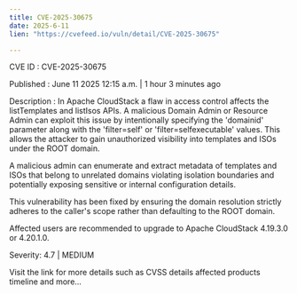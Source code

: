 ```yaml
---
title: CVE-2025-30675
date: 2025-6-11
lien: "https://cvefeed.io/vuln/detail/CVE-2025-30675"

---
```


CVE ID : CVE-2025-30675

Published :  June 11
2025
12:15 a.m. | 1 hour
3 minutes ago

Description : In Apache CloudStack
a flaw in access control affects the listTemplates and listIsos APIs. A malicious Domain Admin or Resource Admin can exploit this issue by intentionally specifying the 'domainid' parameter along with the 'filter=self' or 'filter=selfexecutable' values. This allows the attacker to gain unauthorized visibility into templates and ISOs under the ROOT domain.

A malicious admin can enumerate and extract metadata of templates and ISOs that belong to unrelated domains
violating isolation boundaries and potentially exposing sensitive or internal configuration details. 

This vulnerability has been fixed by ensuring the domain resolution strictly adheres to the caller's scope rather than defaulting to the ROOT domain.




Affected users are recommended to upgrade to Apache CloudStack 4.19.3.0 or 4.20.1.0.

Severity: 4.7 | MEDIUM

Visit the link for more details
such as CVSS details
affected products
timeline
and more...

